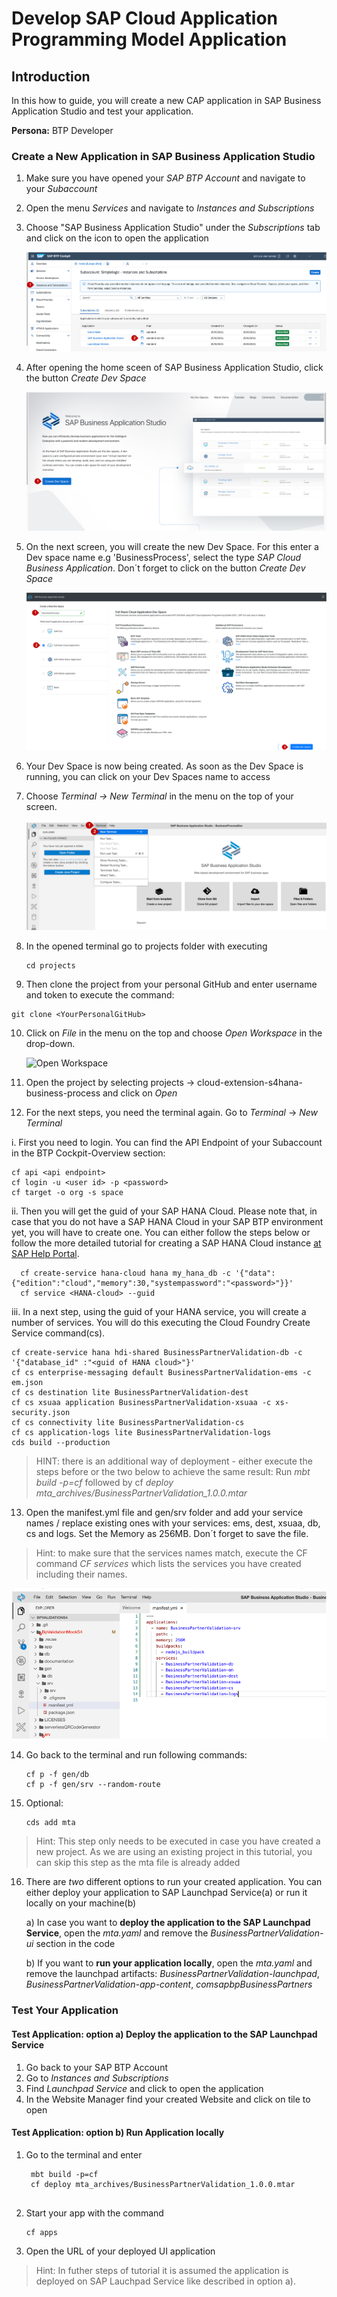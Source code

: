 

# Develop SAP Cloud Application Programming Model Application

## Introduction

In this how to guide, you will create a new CAP application in SAP Business Application Studio and test your application.

**Persona:** BTP Developer

### Create a New Application in SAP Business Application Studio

1.	Make sure you have opened your *SAP BTP Account* and navigate to your *Subaccount* 
   
2.	Open the menu *Services* and navigate to *Instances and Subscriptions*
   
3.	Choose "SAP Business Application Studio" under the *Subscriptions* tab and click on the icon to open the application
     
     ![Open SAP Business Application Studio](./images/dev-cap-app-1.png)
 
4.	 After opening the home sceen of SAP Business Application Studio, click the button *Create Dev Space*

     ![Create Dev Space](./images/dev-cap-app-3.png)
 
5.	On the next screen, you will create the new Dev Space. For this enter a Dev space name e.g 'BusinessProcess', select the type *SAP Cloud Business Application*.
    Don´t forget to click on the button *Create Dev Space*

      ![Configure Dev Space](./images/dev-cap-app-4.png)
      
 
6.	Your Dev Space is now being created. As soon as the Dev Space is running, you can click on your Dev Spaces name to access

7.	Choose *Terminal -> New Terminal* in the menu on the top of your screen.

    ![Open Terminal](./images/dev-cap-app-5.png)
 
8. In the opened terminal go to projects folder with executing
   
   ``` 
   cd projects
   ``` 
 
9.	 Then clone the project from your personal GitHub and enter username and token to execute the command: 
   ``` 
   git clone <YourPersonalGitHub>
   ``` 
 
10.	Click on *File* in the menu on the top and choose *Open Workspace* in the drop-down.

    ![Open Workspace](./images/dev-cap-app-7.png)
 
11.	Open the project by selecting projects -> cloud-extension-s4hana-business-process and click on *Open*

 
12.   For the next steps, you need the terminal again. Go to *Terminal* -> *New Terminal*
     
   i. First you need to login. You can find the API Endpoint of your Subaccount in the BTP Cockpit-Overview section:
 
    
    cf api <api endpoint>
    cf login -u <user id> -p <password>
    cf target -o org -s space
    
         

   ii. Then you will get the guid of your SAP HANA Cloud. Please note that, in case that you do not have a SAP HANA Cloud in your SAP BTP environment yet, you will have to create one. You can either follow the steps below or follow the more detailed tutorial for creating a SAP HANA Cloud instance [at SAP Help Portal](https://help.sap.com/viewer/db19c7071e5f4101837e23f06e576495/2020_03_QRC/en-US/921f3e46247947779d69b8c85c9b9985.html).
   
	  cf create-service hana-cloud hana my_hana_db -c '{"data":{"edition":"cloud","memory":30,"systempassword":"<password>"}}'
	  cf service <HANA-cloud> --guid

   
            
   
   iii. In a next step, using the guid of your HANA service, you will create a number of services. You will do this executing the Cloud Foundry Create Service command(cs).
   
    cf create-service hana hdi-shared BusinessPartnerValidation-db -c '{"database_id" :"<guid of HANA cloud>"}'
    cf cs enterprise-messaging default BusinessPartnerValidation-ems -c em.json
    cf cs destination lite BusinessPartnerValidation-dest
    cf cs xsuaa application BusinessPartnerValidation-xsuaa -c xs-security.json
    cf cs connectivity lite BusinessPartnerValidation-cs
    cf cs application-logs lite BusinessPartnerValidation-logs
    cds build --production
               
> HINT: there is an additional way of deployment - either execute the steps before or the two below to achieve the same result: Run *mbt build -p=cf* followed by cf *deploy mta_archives/BusinessPartnerValidation_1.0.0.mtar*


13.	 Open the manifest.yml file and gen/srv folder and add your service names / replace existing ones with your services: ems, dest, xsuaa, db, cs and logs. 
Set the Memory as 256MB. Don´t forget to save the file.

> Hint: to make sure that the services names match, execute the CF command *CF services* which lists the services you have created including their names.

 ![Edit manifest](./images/dev-cap-app-12.png)
 
14.	Go back to the terminal and run following commands:

       ```
       cf p -f gen/db
       cf p -f gen/srv --random-route
       ```
 
15. Optional:
       ```
       cds add mta
       ```
> Hint: This step only needs to be executed in case you have created a new project. As we are using an existing project in this tutorial, you can skip this step as the mta file is already added
<a name="launchpad"></a>
16. There are *two* different options to run your created application. You can either deploy your application to SAP Launchpad Service(a) or run it locally on your machine(b)

	a) In case you want to **deploy the application to the SAP Launchpad Service**, open the *mta.yaml* and remove the *BusinessPartnerValidation-ui* section in the code
	
	b) If you want to **run your application locally**, open the *mta.yaml* and remove the launchpad artifacts: *BusinessPartnerValidation-launchpad*, *BusinessPartnerValidation-app-content*, *comsapbpBusinessPartners*


### Test Your Application

#### Test Application: option a) Deploy the application to the SAP Launchpad Service
1. Go back to your SAP BTP Account
2. Go to *Instances and Subscriptions*
3. Find *Launchpad Service* and click to open the application
4. In the Website Manager find your created Website and click on tile to open


#### Test Application: option b) Run Application locally
1. Go to the terminal and enter 
      ```
       mbt build -p=cf
       cf deploy mta_archives/BusinessPartnerValidation_1.0.0.mtar
       
2. Start your app with the command
      ```
      cf apps
      ```
3. Open the URL of your deployed UI application

> Hint: In futher steps of tutorial it is assumed the application is deployed on SAP Lauchpad Service like described in option a). 
